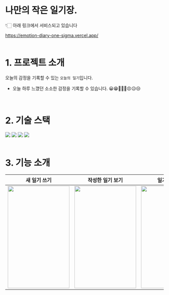 # 나만의 작은 일기장.

👇🏻 아래 링크에서 서비스되고 있습니다

https://emotion-diary-one-sigma.vercel.app/
<br>
<br>

# 1. 프로젝트 소개

오늘의 감정을 기록할 수 있는 `오늘의 일기`입니다.
- 오늘 하루 느꼈던 소소한 감정을 기록할 수 있습니다.
😀😁🤣🥲🤨😣😥😒

<br>

# 2. 기술 스택
<div>
  <img src="https://img.shields.io/badge/javascript-grey?style=for-the-badge&logo=javascript&logoColor=f7df1e" />
  <img src="https://img.shields.io/badge/React-grey?style=for-the-badge&logo=React&logoColor=61DAFB"/>
  <img src="https://img.shields.io/badge/Prettier-grey?style=for-the-badge&logo=Prettier&logoColor=F7B93E"/>
  <img src="https://img.shields.io/badge/ESLint-grey?style=for-the-badge&logo=ESLint&logoColor=4B32C3"/>
</div>

<br>

# 3. 기능 소개


| 새 일기 쓰기                                                                                                            | 작성한 일기 보기                                                                                                                                                                  | 일기 수정하기                                                                                                                           | 일기 삭제하기                                                                                                                                                                  |
| --------------------------------------------------------------------------------------------------------------------------- | ------------------------------------------------------------------------------------------------------------------------------------------------------------------------------------------- | ------------------------------------------------------------------------------------------------------------------------------------- | ------------------------------------------------------------------------------------------------------------------------------------------------------------------------------------------- |
| <img src="https://github.com/user-attachments/assets/fc486f2a-3671-4ba2-b0e5-2b74d1ba1050" width="196" height="324"> | <img src="https://github.com/user-attachments/assets/6cfe294b-4dd4-4f36-a460-c80fb034b97c" width="196" height="324"> | <img src="https://github.com/user-attachments/assets/1880e250-717b-496c-a2e6-2ef9e83ef6f1" width="196" height="324"> | <img src="https://github.com/user-attachments/assets/175df465-b4b1-4ebf-a68c-41eace66b1fa" width="196" height="324"> |
